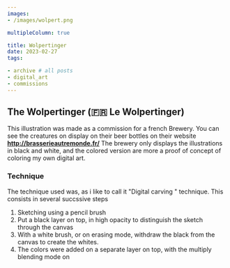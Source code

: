 ```yaml
---
images:
- /images/wolpert.png

multipleColumn: true

title: Wolpertinger
date: 2023-02-27
tags:

- archive # all posts
- digital_art
- commissions
---
```


## The Wolpertinger (🇫🇷 Le Wolpertinger)

This illustration was made as a commission for a french Brewery. You can see the creatures on display on their beer bottles on their website 
**http://brasserieautremonde.fr/**
The brewery only displays the illustrations in black and white, and the colored version are more a proof of concept of coloring my own digital art.



### Technique

The technique used was, as i like to call it "Digital carving " technique. This consists in several succssive steps

1. Sketching using a pencil brush
2. Put a black layer on top, in high opacity to distinguish the sketch through the canvas
3. With a white brush, or on erasing mode, withdraw the black from the canvas to create the whites. 
4. The colors were added on a separate layer on top, with the multiply blending mode on